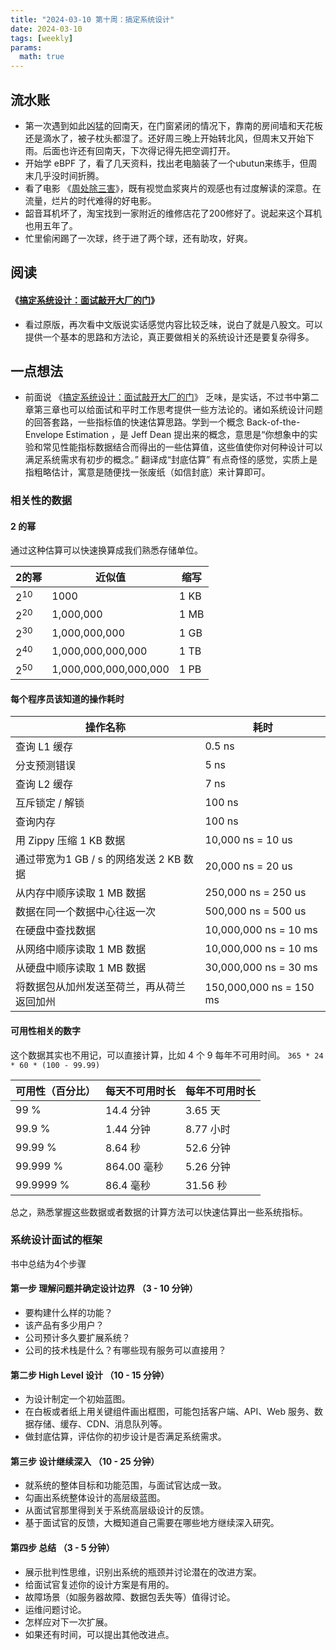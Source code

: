```yaml
---
title: "2024-03-10 第十周：搞定系统设计"
date: 2024-03-10
tags: [weekly]
params:
  math: true
---
```


## 流水账
- 第一次遇到如此凶猛的回南天，在门窗紧闭的情况下，靠南的房间墙和天花板还是滴水了，被子枕头都湿了。还好周三晚上开始转北风，但周末又开始下雨。后面也许还有回南天，下次得记得先把空调打开。
- 开始学 eBPF 了，看了几天资料，找出老电脑装了一个ubutun来练手，但周末几乎没时间折腾。
- 看了电影 《[周处除三害](https://movie.douban.com/subject/36151692/)》，既有视觉血浆爽片的观感也有过度解读的深意。在流量，烂片的时代难得的好电影。
- 韶音耳机坏了，淘宝找到一家附近的维修店花了200修好了。说起来这个耳机也用五年了。
- 忙里偷闲踢了一次球，终于进了两个球，还有助攻，好爽。

## 阅读
#### 《[搞定系统设计：面试敲开大厂的门](https://book.douban.com/subject/36661336/)》
- 看过原版，再次看中文版说实话感觉内容比较乏味，说白了就是八股文。可以提供一个基本的思路和方法论，真正要做相关的系统设计还是要复杂得多。

## 一点想法
- 前面说 《[搞定系统设计：面试敲开大厂的门](https://book.douban.com/subject/36661336/)》 乏味，是实话，不过书中第二章第三章也可以给面试和平时工作思考提供一些方法论的。诸如系统设计问题的回答套路，一些指标值的快速估算思路。学到一个概念 Back-of-the-Envelope Estimation ，是 Jeff Dean 提出来的概念，意思是“你想象中的实验和常见性能指标数据结合而得出的一些估算值，这些值使你对何种设计可以满足系统需求有初步的概念。” 翻译成“封底估算” 有点奇怪的感觉，实质上是指粗略估计，寓意是随便找一张废纸（如信封底）来计算即可。

### 相关性的数据
#### 2 的幂
通过这种估算可以快速换算成我们熟悉存储单位。

| 2的幂      | 近似值                   | 缩写   |
| -------- | --------------------- | ---- |
| $2^{10}$ | 1000                  | 1 KB |
| $2^{20}$ | 1,000,000             | 1 MB |
| $2^{30}$ | 1,000,000,000         | 1 GB |
| $2^{40}$ | 1,000,000,000,000     | 1 TB |
| $2^{50}$ | 1,000,000,000,000,000 | 1 PB |
 
#### 每个程序员该知道的操作耗时
| 操作名称                        | 耗时                      |
| --------------------------- | ----------------------- |
| 查询 L1 缓存                    | 0.5 ns                  |
| 分支预测错误                      | 5 ns                    |
| 查询 L2 缓存                    | 7 ns                    |
| 互斥锁定 / 解锁                   | 100 ns                  |
| 查询内存                        | 100 ns                  |
| 用 Zippy 压缩 1 KB 数据          | 10,000 ns = 10 us       |
| 通过带宽为1 GB / s 的网络发送 2 KB 数据 | 20,000 ns = 20 us       |
| 从内存中顺序读取 1 MB 数据            | 250,000 ns = 250 us     |
| 数据在同一个数据中心往返一次              | 500,000 ns = 500 us     |
| 在硬盘中查找数据                    | 10,000,000 ns = 10 ms   |
| 从网络中顺序读取 1 MB 数据            | 10,000,000 ns = 10 ms   |
| 从硬盘中顺序读取 1 MB 数据            | 30,000,000 ns = 30 ms   |
| 将数据包从加州发送至荷兰，再从荷兰返回加州       | 150,000,000 ns = 150 ms |

#### 可用性相关的数字
这个数据其实也不用记，可以直接计算，比如 4 个 9 每年不可用时间。
`365 * 24 * 60 * (100 - 99.99)`

| 可用性（百分比）  | 每天不可用时长   | 每年不可用时长 |
| --------- | --------- | ------- |
| 99 %      | 14.4 分钟   | 3.65 天  |
| 99.9 %    | 1.44 分钟   | 8.77 小时 |
| 99.99 %   | 8.64 秒    | 52.6 分钟 |
| 99.999 %  | 864.00 毫秒 | 5.26 分钟 |
| 99.9999 % | 86.4 毫秒   | 31.56 秒 |

总之，熟悉掌握这些数据或者数据的计算方法可以快速估算出一些系统指标。

### 系统设计面试的框架
书中总结为4个步骤
#### 第一步 理解问题并确定设计边界 （3 - 10 分钟）
- 要构建什么样的功能？
- 该产品有多少用户？
- 公司预计多久要扩展系统？
- 公司的技术栈是什么？有哪些现有服务可以直接用？
#### 第二步 High Level 设计 （10 - 15 分钟）
- 为设计制定一个初始蓝图。
- 在白板或者纸上用关键组件画出框图，可能包括客户端、API、Web 服务、数据存储、缓存、CDN、消息队列等。
- 做封底估算，评估你的初步设计是否满足系统需求。
#### 第三步 设计继续深入 （10 - 25 分钟）
- 就系统的整体目标和功能范围，与面试官达成一致。
- 勾画出系统整体设计的高层级蓝图。
- 从面试官那里得到关于系统高层级设计的反馈。
- 基于面试官的反馈，大概知道自己需要在哪些地方继续深入研究。
#### 第四步 总结 （3 - 5 分钟）
- 展示批判性思维，识别出系统的瓶颈并讨论潜在的改进方案。
- 给面试官复述你的设计方案是有用的。
- 故障场景（如服务器故障、数据包丢失等）值得讨论。
- 运维问题讨论。
- 怎样应对下一次扩展。
- 如果还有时间，可以提出其他改进点。